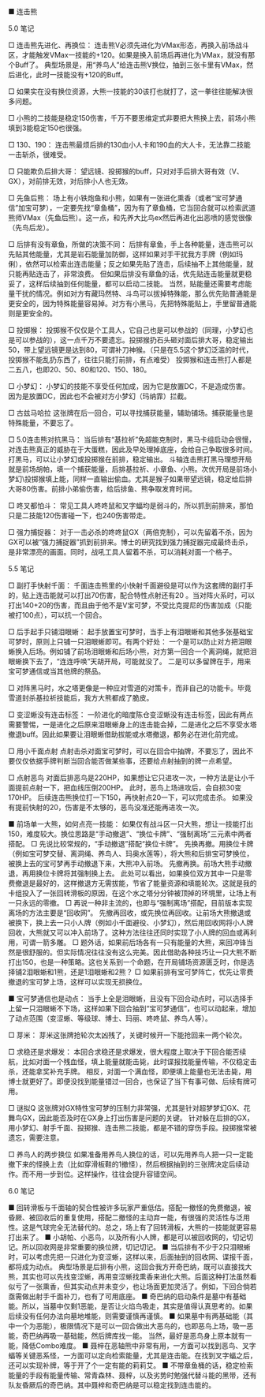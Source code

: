 ■ 连击熊


5.0 笔记

□
连击熊先进化、再换位：
连击熊V必须先进化为VMax形态，再换入前场战斗区，才能触发VMax一技能的+120。如果是换入前场后再进化为VMax，就没有那个Buff了。
典型场景是，用“养鸟人”给连击熊V换位，抽到三张卡里有VMax，然后进化，此时一技能没有+120的Buff。

□
如果实在没有换位资源，大熊一技能的30该打也就打了，这一拳往往能解决很多问题。

□
小熊的二技能是稳定150伤害，千万不要思维定式非要把大熊换上去，前场小熊填到3能稳定150也很强。

□
130、190：
连击熊最烦后排的130血小人卡和190血的大人卡，无法靠二技能一击斩杀，很难受。

□
只能欺负后排大哥：
望远镜、投掷猴的buff，只对对手后排大哥有效（V、GX），对前排无效，对后排小人也无效。

□
先鱼后熊：
场上有小铁炮鱼和小熊，如果有一张进化熏香（或者“宝可梦通信”加宝可梦），一定要先找“章鱼桶”，因为有了章鱼桶，它当回合就可以检索武道熊师VMax（先鱼后熊）。这一点，和先养大比鸟ex然后再进化出恶喷的感觉很像（先鸟后龙）。

□
后排有没有章鱼，所做的决策不同：
后排有章鱼，手上各种能量，连击熊可以先贴其他能量，尤其是岩石能量加防御，这样如果对手干扰我方手牌（例如玛俐），依然可以检索出连击能量；反之如果先贴了连击，后续抽不上其他能量，就只能再贴连击了，非常浪费。
但如果后排没有章鱼的话，优先贴连击能量就更稳妥了，这样后续抽到任何能量，都可以启动二技能。
当然，贴能量还需要考虑能量干扰的情况。例如对方有藏玛然特、斗鸟可以拔掉特殊能，那么优先贴普通能是更安全的，因为特殊能量容易掉。对方有小黑马，先把特殊能贴上，手里留普通能则是更安全的。

□
投掷猴：
投掷猴不仅仅是个工具人，它自己也是可以参战的（同理，小梦幻也是可以参战的），这一点千万不要遗忘。投掷猴扔石头砸对面后排大哥，稳定输出50，带上望远镜更是达到80，可谓补刀神猴。（只是在5.5这个梦幻泛滥的时代，投掷猴不能乱扔东西了，往往只能打前排，有点难受）
投掷猴和连击熊打人都是二五八，也即20、50、80和120、150、180。

□ 小梦幻：
小梦幻的技能不享受任何加成，因为它是放置DC，不是造成伤害。
因为是放置DC，因此也不会被对方小梦幻（玛纳霏）拦截。

□ 古兹马哈拉
这张牌在后一回合，可以寻找捕获能量，辅助铺场。捕获能量也是特殊能量，不要忘了。

□ 5.0连击熊对抗黑马：
当后排有“基拉祈”免超能克制时，黑马卡组启动会很慢，对连击熊真正的威胁在于大蛋糕，因此及早处理掉底座，会给自己争取很多时间。
打黑马，可以让小梦幻或投掷猴在前排，稳定输出。
斗轴连击熊打黑马理想开局就是前场胡帕，填一个捕获能量，后排基拉祈、小章鱼、小熊。次优开局是前场小梦幻\投掷猴填上能，同样一直输出偷血。尤其是猴子如果带望远镜，稳定给后排大哥80伤害。前排小弟偷伤害，给后排鱼、熊争取发育时间。

□ 咚叉都怕斗：
常见工具人咚咚鼠和叉字蝠均是弱斗的，所以抓到前排来，那怕只是二技能120伤害碰一下，也240伤害带走。

□ 强力捕捉器：
对于一击必杀的咚咚鼠GX（两倍克制），可以先留着不杀，因为GX可以被“强力捕捉器”抓到前排来。博士的研究找到强力捕捉器完成最终击杀，是非常漂亮的画面。同时，战吼工具人留着不杀，可以消耗对面一个格子。



5.5 笔记

□ 副打手快射千面：
千面连击熊里的小快射千面避役是可以作为这套牌的副打手的，贴上连击能就可以打出70伤害，配合特性点射还有20 。当对阵火系时，可以打出140+20的伤害，而且由于他不是V宝可梦，不受比克提尼的伤害加成（只能被打100点），可以抗一个回合。

□ 后手起手只铺泪眼蜥：
起手放置宝可梦时，当手上有泪眼蜥和其他多张基础宝可梦时，原则上只铺一只泪眼蜥即可。有两个好处：
一个是可以防止对方把泪眼蜥换入后场。例如铺了前场泪眼蜥和后场小熊，对方第一回合一个离洞绳，就把泪眼蜥换下去了，“连连呼唤”天胡开局，可能就没了。
二是可以多留牌在手，用来宝可梦通信或当其他牌的祭品。

□ 对阵黑马时，水之塔更像是一种应对雪道的对策卡，而非自己的功能卡。毕竟雪道封杀基拉祈技能后，我方大熊都成了脆皮。

□ 变涩蜥没有连击标签：
一阶进化的暗度陈仓变涩蜥没有连击标签，因此有两点需要警惕，一是进化之后原来泪眼蜥身上的连击能会掉，二是进化之后不享受水塔撤退buff。因此如果要让泪眼蜥借助拔能或水塔撤退，都务必在进化前完成。

□ 用小千面点射
点射击杀对面宝可梦时，可以在回合中抽牌，不要忘了，因此不要仅仅依据手牌判断当回合能否做某些事，还要给点射抽到的牌一点希望。

□ 点射恶鸟
对面后排恶鸟是220HP，如果想让它只进攻一次，一种方法是让小千面提前点射一下，把血线压倒200HP。
此时，恶鸟上场进攻后，会自损30变170HP。
后续连击熊换位打一下150，再快射点20一下，可以完成击杀。
如果没有提前快射的20，伤害是不太够的，恶鸟没准还能再进攻一次。

■ 前场单一大熊，如何点亮一技能：
如果仅有战斗区一只大熊，想让一技能打出150，难度较大。换位思路是“手动撤退”、“换位卡牌”、“强制离场”三元素中两者搭配。
□ 
先说比较常规的，“手动撤退”搭配“换位卡牌”。
先换再撤。用换位卡牌（例如宝可梦交替、离洞绳、养鸟人、玛奥水莲等），将大熊和后排宝可梦换位，被换上去的宝可梦再手动撤退下来，大熊冲入前场。
先撤再换。前场大熊手动撤退，再用换位卡牌将其强制换上去。
此处可以看出，如果换位双方其中一只是零费撤退是最好的，这样撤退方无需拔能，节省了能量资源和填能轮次。这就是我的卡组投入了一张回转滑板的原因，在这个水之塔分分钟被顶掉的环境里，让场上有一只永远的零撤。
□
再说一种非主流的，也即与“强制离场”搭配，目前版本实现离场的方法主要是“回收网”。
先撤再回收，或先换位再回收。让前场大熊撤退或被换下，换上去一只小人牌（例如小千面避役、小梦幻），然后用回收网将小人牌回收，大熊就又可以冲入前场了。这种方法往往还同时实现了小人牌的回血或再利用，可谓一箭多雕。
□
题外话，如果前后场各有一只有能量的大熊，来回冲锋当然是很舒服的。但实际情况往往没有这么完美。因此借助各种技巧让一只大熊不断打出150，也是一种策略。这也关系到一个命题，在开局铺场资源匮乏时，你是选择铺2泪眼蜥和1熊，还是1泪眼蜥和2熊？
□
如果前排有宝可梦阵亡，优先让零费撤退的宝可梦上场，这样可以实现无损换位。


■ 宝可梦通信也是动点：
当手上全是泪眼蜥，且没有下回合动点时，可以选择手上留一只泪眼蜥不下场，这样如果下回合抽到“宝可梦通信”，也可以动起来，增加了动点范围（变涩蜥、等级球、博士、玛丽、咚咚鼠、养鸟人等）。

□ 芽米：
芽米这张牌抢轮次太凶残了，关键时候开一下能抢回来一两个轮次。

□ 求稳还是求爆发：
本回合求稳还是求爆发，很大程度上取决于下回合能否续航，比如对面一个残血怪，填上能量就能击毙，此时谍报找能量传输，不仅稳定击杀，还能拿奖补充手牌。
相反，对面一个满血怪，即便填上能量也无法击毙，用博士就更好了。即便没找到能量错过一回合，也保证了当下有事可做、后续有牌可用。

□ 谜拟Q
这张牌对GX特性宝可梦的压制力非常强，尤其是针对超梦梦幻GX、花舞鸟GX，因此能否及时在GX身上打出伤害是问题的关键。
针对躲在后排的GX，用小梦幻、射手千面、投掷猴、连击熊二技能，都是不错的穿伤手段。投掷猴常被遗忘，需要注意。

□ 养鸟人的两步换位
如果准备用养鸟人换位的话，可以先用养鸟人把一只一定能撤下来的怪换上去（比如穿滑板鞋的1撤怪），然后根据抽到的三张牌决定后续动作。而不用一步到位。这样操作，往往会提升容错空间。


6.0 笔记

■
回转滑板与千面轴的契合性被许多玩家严重低估。搭配一撤怪的免费撤退，被昏厥、被回收后的重复使用，搭配二撤怪的主动弃一能，有很强的灵活性与泛用性。这是气球完全无法替代的。总之，场上有了回转滑板，大熊的一技能就更容易打出来了。
■
小胡帕、小恶鸟，以及所有小人牌，都是可以被回收网的，切记切记。所以回收网是非常重要的换位牌，切记切记。
■
当后排有不少于2只泪眼蜥时，可以考虑先把一只进化为变涩蜥，这样以来，后面抽到的回收网、谍报千面，都将成为动点。
典型场景是后排有小熊，这回合我方开奇巴纳，既可以直接找大熊，其实也可以先找变涩蜥，再用变涩蜥找熏香来进化大熊。后面这种打法虽然看似亏了一张熏香，但其实动点并未变少，也让场面更加灵活了。例如，下回合倘若亟需做出射手千面补刀，也有了可用底座。
■
奇巴纳的启动条件是墓中有基础能。所以，当墓中仅剩1恶能，是否让火焰鸟吸走，其实是值得认真思考的。如果后续没有任何办法向墓地堆能，则需要谨慎再谨慎。
■
如果墓中有两基础能（其中一个为恶能），极限情况下是可以一回合做出大恶鸟的，也即恶鸟上场，吸一恶能，奇巴纳再吸一基础能，然后牌库找一能。
当然，最好是恶鸟身上原本就有一能，降低Combo难度。
■
聂梓在恶轴熊中非常有用，一方面可以找到恶鸟、叉字蝠等关键恶系怪，一方面可以定向检索能量，尤其是连击能。在找到叉字蝠之后，还可以实现补牌，等于开了个一定有能的莉莉艾。
■
不带章鱼桶的话，稳定检索能量的手段有能量传输、常青森林、聂梓，以及劣势时勉强代替斗能的黑带，还有队友昏厥后的奇巴纳。其中聂梓和奇巴纳是可以稳定找到连击能的。


